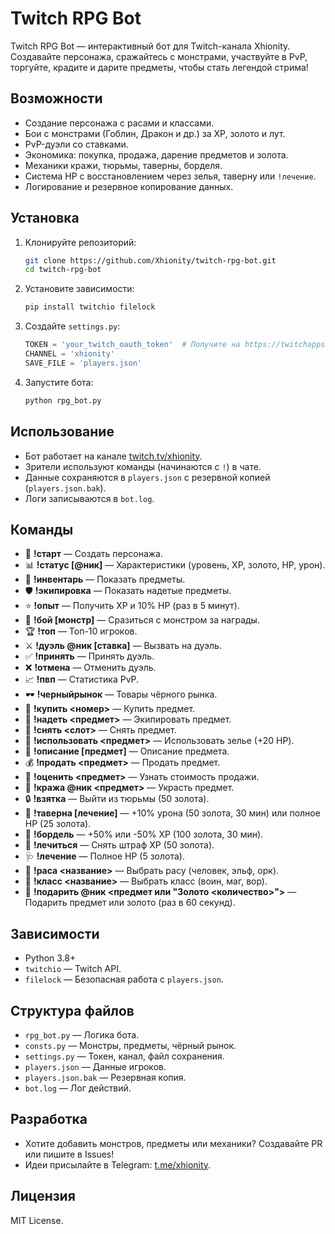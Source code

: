 # Twitch RPG Bot

Twitch RPG Bot — интерактивный бот для Twitch-канала Xhionity. Создавайте персонажа, сражайтесь с монстрами, участвуйте в PvP, торгуйте, крадите и дарите предметы, чтобы стать легендой стрима!

## Возможности
- Создание персонажа с расами и классами.
- Бои с монстрами (Гоблин, Дракон и др.) за XP, золото и лут.
- PvP-дуэли со ставками.
- Экономика: покупка, продажа, дарение предметов и золота.
- Механики кражи, тюрьмы, таверны, борделя.
- Система HP с восстановлением через зелья, таверну или `!лечение`.
- Логирование и резервное копирование данных.

## Установка
1. Клонируйте репозиторий:
   ```bash
   git clone https://github.com/Xhionity/twitch-rpg-bot.git
   cd twitch-rpg-bot
   ```

2. Установите зависимости:
   ```bash
   pip install twitchio filelock
   ```

3. Создайте `settings.py`:
   ```python
   TOKEN = 'your_twitch_oauth_token'  # Получите на https://twitchapps.com/tmi/
   CHANNEL = 'xhionity'
   SAVE_FILE = 'players.json'
   ```

4. Запустите бота:
   ```bash
   python rpg_bot.py
   ```

## Использование
- Бот работает на канале [twitch.tv/xhionity](https://twitch.tv/xhionity).
- Зрители используют команды (начинаются с `!`) в чате.
- Данные сохраняются в `players.json` с резервной копией (`players.json.bak`).
- Логи записываются в `bot.log`.

## Команды
- 🚀 **!старт** — Создать персонажа.
- 📊 **!статус [@ник]** — Характеристики (уровень, XP, золото, HP, урон).
- 🎒 **!инвентарь** — Показать предметы.
- 🛡️ **!экипировка** — Показать надетые предметы.
- ⭐ **!опыт** — Получить XP и 10% HP (раз в 5 минут).
- 👹 **!бой [монстр]** — Сразиться с монстром за награды.
- 🏆 **!топ** — Топ-10 игроков.
- ⚔️ **!дуэль @ник [ставка]** — Вызвать на дуэль.
- ✅ **!принять** — Принять дуэль.
- ❌ **!отмена** — Отменить дуэль.
- 📈 **!пвп** — Статистика PvP.
- 🕶️ **!черныйрынок** — Товары чёрного рынка.
- 🛒 **!купить <номер>** — Купить предмет.
- 🎽 **!надеть <предмет>** — Экипировать предмет.
- 🚫 **!снять <слот>** — Снять предмет.
- 🧪 **!использовать <предмет>** — Использовать зелье (+20 HP).
- 📜 **!описание [предмет]** — Описание предмета.
- 💰 **!продать <предмет>** — Продать предмет.
- 💸 **!оценить <предмет>** — Узнать стоимость продажи.
- 🦹 **!кража @ник <предмет>** — Украсть предмет.
- 🔒 **!взятка** — Выйти из тюрьмы (50 золота).
- 🍺 **!таверна [лечение]** — +10% урона (50 золота, 30 мин) или полное HP (25 золота).
- 💋 **!бордель** — +50% или -50% XP (100 золота, 30 мин).
- 🧼 **!лечиться** — Снять штраф XP (50 золота).
- 🩺 **!лечение** — Полное HP (5 золота).
- 🧝 **!раса <название>** — Выбрать расу (человек, эльф, орк).
- 🧙 **!класс <название>** — Выбрать класс (воин, маг, вор).
- 🎁 **!подарить @ник <предмет или "Золото <количество>">** — Подарить предмет или золото (раз в 60 секунд).

## Зависимости
- Python 3.8+
- `twitchio` — Twitch API.
- `filelock` — Безопасная работа с `players.json`.

## Структура файлов
- `rpg_bot.py` — Логика бота.
- `consts.py` — Монстры, предметы, чёрный рынок.
- `settings.py` — Токен, канал, файл сохранения.
- `players.json` — Данные игроков.
- `players.json.bak` — Резервная копия.
- `bot.log` — Лог действий.

## Разработка
- Хотите добавить монстров, предметы или механики? Создавайте PR или пишите в Issues!
- Идеи присылайте в Telegram: [t.me/xhionity](https://t.me/xhionity).

## Лицензия
MIT License.